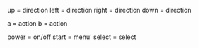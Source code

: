 up = direction
left = direction
right = direction
down = direction

a = action
b = action

power = on/off
start = menu'
select = select
